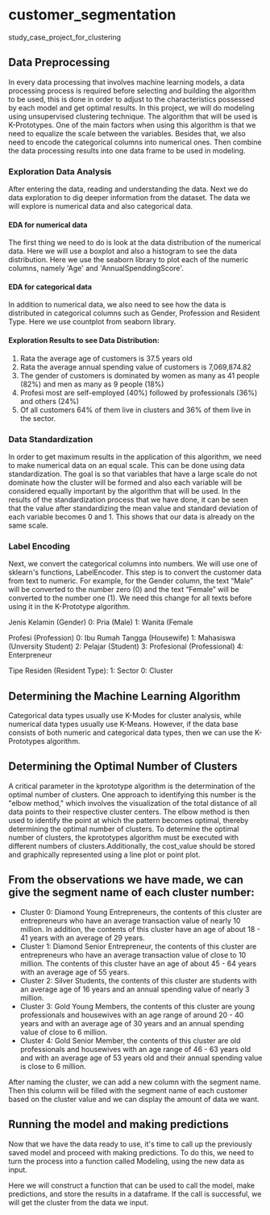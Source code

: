 # customer_segmentation
study_case_project_for_clustering

## Data Preprocessing
In every data processing that involves machine learning models, a data processing process is required before selecting and building the algorithm to be used, this is done in order to adjust to the characteristics possessed by each model and get optimal results.
In this project, we will do modeling using unsupervised clustering technique. The algorithm that will be used is K-Prototypes. One of the main factors when using this algorithm is that we need to equalize the scale between the variables. Besides that, we also need to encode the categorical columns into numerical ones. Then combine the data processing results into one data frame to be used in modeling.
### Exploration Data Analysis
After entering the data, reading and understanding the data. Next we do data exploration to dig deeper information from the dataset. The data we will explore is numerical data and also categorical data.
#### EDA for numerical data
The first thing we need to do is look at the data distribution of the numerical data. Here we will use a boxplot and also a histogram to see the data distribution. Here we use the seaborn library to plot each of the numeric columns, namely 'Age' and 'AnnualSpenddingScore'.
#### EDA for categorical data
In addition to numerical data, we also need to see how the data is distributed in categorical columns such as Gender, Profession and Resident Type. Here we use countplot from seaborn library.
#### Exploration Results to see Data Distribution:
1. Rata the average age of customers is 37.5 years old
2. Rata the average annual spending value of customers is 7,069,874.82
3. The gender of customers is dominated by women as many as 41 people (82%) and men as many as 9 people (18%)
4. Profesi most are self-employed (40%) followed by professionals (36%) and others (24%)
5. Of all customers 64% of them live in clusters and 36% of them live in the sector.

### Data Standardization
In order to get maximum results in the application of this algorithm, we need to make numerical data on an equal scale. This can be done using data standardization. The goal is so that variables that have a large scale do not dominate how the cluster will be formed and also each variable will be considered equally important by the algorithm that will be used.
In the results of the standardization process that we have done, it can be seen that the value after standardizing the mean value and standard deviation of each variable becomes 0 and 1. This shows that our data is already on the same scale.
### Label Encoding
Next, we convert the categorical columns into numbers. We will use one of sklearn's functions, LabelEncoder. This step is to convert the customer data from text to numeric.
For example, for the Gender column, the text “Male” will be converted to the number zero (0) and the text “Female” will be converted to the number one (1). We need this change for all texts before using it in the K-Prototype algorithm.

Jenis Kelamin (Gender)
0: Pria (Male)
1: Wanita (Female

Profesi (Profession)
0: Ibu Rumah Tangga (Housewife)
1: Mahasiswa (Unversity Student)
2: Pelajar (Student)
3: Profesional (Professional)
4: Enterpreneur

Tipe Residen (Resident Type):
1: Sector
0: Cluster

## Determining the Machine Learning Algorithm
Categorical data types usually use K-Modes for cluster analysis, while numerical data types usually use K-Means. However, if the data base consists of both numeric and categorical data types, then we can use the K-Prototypes algorithm.

## Determining the Optimal Number of Clusters
A critical parameter in the kprototype algorithm is the determination of the optimal number of clusters. One approach to identifying this number is the "elbow method," which involves the visualization of the total distance of all data points to their respective cluster centers. The elbow method is then used to identify the point at which the pattern becomes optimal, thereby determining the optimal number of clusters.
To determine the optimal number of clusters, the kprototypes algorithm must be executed with different numbers of clusters.Additionally, the cost_value should be stored and graphically represented using a line plot or point plot.

## From the observations we have made, we can give the segment name of each cluster number:
- Cluster 0: Diamond Young Entrepreneurs, the contents of this cluster are entrepreneurs who have an average transaction value of nearly 10 million. In addition, the contents of this cluster have an age of about 18 - 41 years with an average of 29 years.
- Cluster 1: Diamond Senior Entrepreneur, the contents of this cluster are entrepreneurs who have an average transaction value of close to 10 million. The contents of this cluster have an age of about 45 - 64 years with an average age of 55 years.
- Cluster 2: Silver Students, the contents of this cluster are students with an average age of 16 years and an annual spending value of nearly 3 million.
- Cluster 3: Gold Young Members, the contents of this cluster are young professionals and housewives with an age range of around 20 - 40 years and with an average age of 30 years and an annual spending value of close to 6 million.
- Cluster 4: Gold Senior Member, the contents of this cluster are old professionals and housewives with an age range of 46 - 63 years old and with an average age of 53 years old and their annual spending value is close to 6 million.

After naming the cluster, we can add a new column with the segment name. Then this column will be filled with the segment name of each customer based on the cluster value and we can display the amount of data we want.

## Running the model and making predictions
Now that we have the data ready to use, it's time to call up the previously saved model and proceed with making predictions.
To do this, we need to turn the process into a function called Modeling, using the new data as input.

Here we will construct a function that can be used to call the model, make predictions, and store the results in a dataframe. If the call is successful, we will get the cluster from the data we input.
